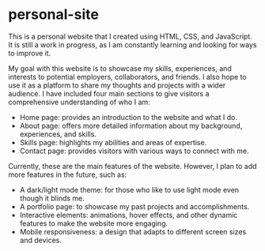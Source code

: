 # personal-site
This is a personal website that I created using HTML, CSS, and JavaScript. It is still a work in progress, as I am constantly learning and looking for ways to improve it.

My goal with this website is to showcase my skills, experiences, and interests to potential employers, collaborators, and friends. I also hope to use it as a platform to share my thoughts and projects with a wider audience.  I have included four main sections to give visitors a comprehensive understanding of who I am:
- Home page: provides an introduction to the website and what I do.
- About page: offers more detailed information about my background, experiences, and skills.
- Skills page: highlights my abilities and areas of expertise.
- Contact page: provides visitors with various ways to connect with me.

Currently, these are the main features of the website. However, I plan to add more features in the future, such as:
- A dark/light mode theme: for those who like to use light mode even though it blinds me.
- A portfolio page: to showcase my past projects and accomplishments.
- Interactive elements: animations, hover effects, and other dynamic features to make the website more engaging.
- Mobile responsiveness: a design that adapts to different screen sizes and devices.
